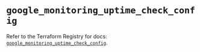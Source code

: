 # `google_monitoring_uptime_check_config`

Refer to the Terraform Registry for docs: [`google_monitoring_uptime_check_config`](https://registry.terraform.io/providers/hashicorp/google-beta/5.37.0/docs/resources/google_monitoring_uptime_check_config).

